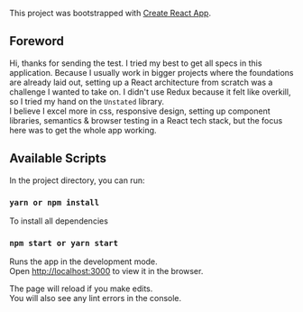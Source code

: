 This project was bootstrapped with [Create React App](https://github.com/facebook/create-react-app).

## Foreword

Hi, thanks for sending the test. I tried my best to get all specs in this application. Because I usually work in bigger projects where the foundations are already laid out, setting up a React architecture from scratch was a challenge I wanted to take on. I didn't use Redux because it felt like overkill, so I tried my hand on the `Unstated` library.<br/>
I believe I excel more in css, responsive design, setting up component libraries, semantics & browser testing in a React tech stack, but the focus here was to get the whole app working.

## Available Scripts

In the project directory, you can run:

### `yarn or npm install`

To install all dependencies

### `npm start or yarn start`

Runs the app in the development mode.<br>
Open [http://localhost:3000](http://localhost:3000) to view it in the browser.

The page will reload if you make edits.<br>
You will also see any lint errors in the console.
